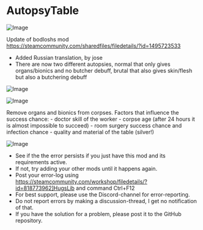 # AutopsyTable

![Image](https://i.imgur.com/buuPQel.png)

Update of bodloshs mod
https://steamcommunity.com/sharedfiles/filedetails/?id=1495723533

- Added Russian translation, by jose
- There are now two different autopsies, normal that only gives organs/bionics and no butcher debuff, brutal that also gives skin/flesh but also a butchering debuff

![Image](https://i.imgur.com/pufA0kM.png)

	
![Image](https://i.imgur.com/Z4GOv8H.png)


Remove organs and bionics from corpses.
		Factors that influence the success chance:
		- doctor skill of the worker
		- corpse age (after 24 hours it is almost impossible to succeed)
		- room surgery success chance and infection chance
		- quality and material of the table (silver!)


![Image](https://i.imgur.com/PwoNOj4.png)



-  See if the the error persists if you just have this mod and its requirements active.
-  If not, try adding your other mods until it happens again.
-  Post your error-log using https://steamcommunity.com/workshop/filedetails/?id=818773962]HugsLib and command Ctrl+F12
-  For best support, please use the Discord-channel for error-reporting.
-  Do not report errors by making a discussion-thread, I get no notification of that.
-  If you have the solution for a problem, please post it to the GitHub repository.



